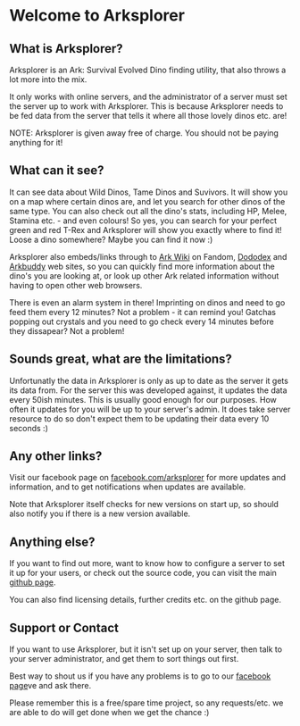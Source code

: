 # Welcome to Arksplorer

## What is Arksplorer?

Arksplorer is an Ark: Survival Evolved Dino finding utility, that also throws a lot more into the mix.

It only works with online servers, and the administrator of a server must set the server up to work with Arksplorer. This is because Arksplorer needs to be fed data
from the server that tells it where all those lovely dinos etc. are!

NOTE: Arksplorer is given away free of charge. You should not be paying anything for it!

## What can it see?

It can see data about Wild Dinos, Tame Dinos and Suvivors. It will show you on a map where certain dinos are, and let you search for other dinos of the same type. You can also
check out all the dino's stats, including HP, Melee, Stamina etc. - and even colours! So yes, you can search for your perfect green and red T-Rex and Arksplorer will show you
exactly where to find it! Loose a dino somewhere? Maybe you can find it now :)

Arksplorer also embeds/links through to [Ark Wiki](https://ark.fandom.com) on Fandom, [Dododex](https://www.dododex.com/) and [Arkbuddy](https://www.tristan.games/apps/arkbuddy/) web sites, so you can quickly find more information about the dino's you are looking at, or look up other Ark
related information without having to open other web browsers.

There is even an alarm system in there! Imprinting on dinos and need to go feed them every 12 minutes? Not a problem - it can remind you! Gatchas popping out crystals and
you need to go check every 14 minutes before they dissapear? Not a problem!

## Sounds great, what are the limitations?

Unfortunatly the data in Arksplorer is only as up to date as the server it gets its data from. For the server this was developed against, it updates the data every 50ish minutes.
This is usually good enough for our purposes. How often it updates for you will be up to your server's admin. It does take server resource to do so don't expect them to
be updating their data every 10 seconds :)

## Any other links?

Visit our facebook page on [facebook.com/arksplorer](https://facebook.com/arksplorer) for more updates and information, and to get notifications when updates are available.

Note that Arksplorer itself checks for new versions on start up, so should also notify you if there is a new version available.

## Anything else?

If you want to find out more, want to know how to configure a server to set it up for your users, or check out the source code, you can visit the main [github page](https://github.com/ITheP/Arksplorer).

You can also find licensing details, further credits etc. on the github page.

## Support or Contact

If you want to use Arksplorer, but it isn't set up on your server, then talk to your server administrator, and get them to sort things out first.

Best way to shout us if you have any problems is to go to our [facebook page](https://facebook.com/arksplorer)ve and ask there.

Please remember this is a free/spare time project, so any requests/etc. we are able to do will get done when we get the chance :)
